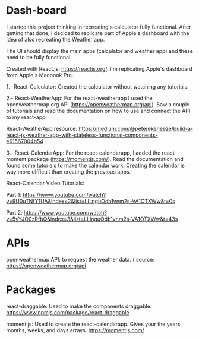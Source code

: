 # Dash-board

I started this project thinking in recreating a calculator fully functional. After getting that done, I decided to replicate part of Apple's dashboard with the idea of also recreating the Weather app. 

The UI should display the main apps (calculator and weather app) and these need to be fully functional.

Created with React.js: https://reactjs.org/.
I'm replicating Apple's dashboard from Apple's Macbook Pro.

1.- React-Calculator: Created the calculator without watching any tutorials.

2.- React-WeatherApp: For the react-weatherapp I used the openweathermap.org API (https://openweathermap.org/api). Saw a couple of tutorials and read the documentation on how to use and connect the API to my react-app.

React-WeatherApp resource: https://medium.com/@peterekeneeze/build-a-react-js-weather-app-with-stateless-functional-components-e61567004b54

3.- React-CalendarApp: For the react-calendarapp, I added the react-moment package (https://momentjs.com/).
Read the documentation and found some tutorials to make the calendar work. Creating the calendar is way more difficult than creating the previous apps.

React-Calendar Video Tutorials: 

Part 1: https://www.youtube.com/watch?v=9U0uTNfY1UA&index=2&list=LLlnguOdb1vnm2s-VA1OTXWw&t=0s

Part 2: https://www.youtube.com/watch?v=5vYJO0zRfbQ&index=3&list=LLlnguOdb1vnm2s-VA1OTXWw&t=43s

# APIs
 openweathermap API: to request the weather data. (
 source: https://openweathermap.org/api



# Packages

react-draggable: Used to make the components draggable. https://www.npmjs.com/package/react-draggable

moment.js: Used to create the react-calendarapp. Gives your the years, months, weeks, and days arrays. https://momentjs.com/

